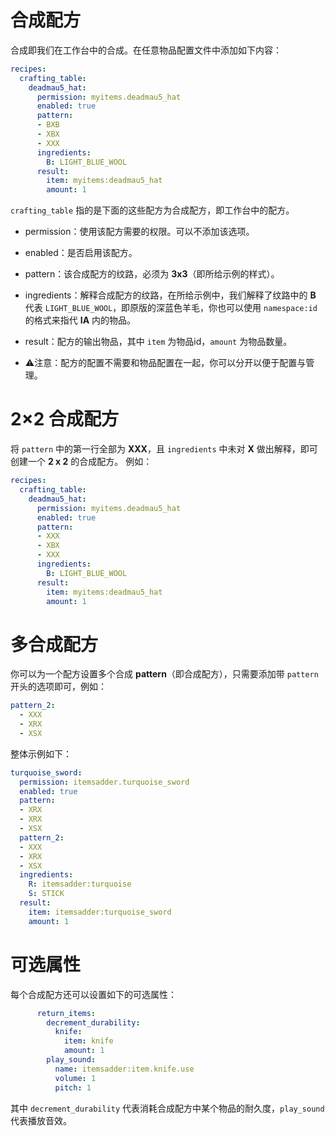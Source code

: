 # 合成配方
合成即我们在工作台中的合成。在任意物品配置文件中添加如下内容：
``` yaml
recipes:
  crafting_table:
    deadmau5_hat:
      permission: myitems.deadmau5_hat
      enabled: true
      pattern:
      - BXB
      - XBX
      - XXX
      ingredients:
        B: LIGHT_BLUE_WOOL
      result:
        item: myitems:deadmau5_hat
        amount: 1
```
`crafting_table` 指的是下面的这些配方为合成配方，即工作台中的配方。

- permission：使用该配方需要的权限。可以不添加该选项。
- enabled：是否启用该配方。
- pattern：该合成配方的纹路，必须为 **3x3**（即所给示例的样式）。
- ingredients：解释合成配方的纹路，在所给示例中，我们解释了纹路中的 **B** 代表 `LIGHT_BLUE_WOOL`，即原版的深蓝色羊毛，你也可以使用 `namespace:id` 的格式来指代 **IA** 内的物品。
- result：配方的输出物品，其中 `item` 为物品id，`amount` 为物品数量。

- ⚠️注意：配方的配置不需要和物品配置在一起，你可以分开以便于配置与管理。
# 2×2 合成配方
将 `pattern` 中的第一行全部为 **XXX**，且 `ingredients` 中未对 **X** 做出解释，即可创建一个 **2 x 2** 的合成配方。
例如：
``` yaml
recipes:
  crafting_table:
    deadmau5_hat:
      permission: myitems.deadmau5_hat
      enabled: true
      pattern:
      - XXX
      - XBX
      - XXX
      ingredients:
        B: LIGHT_BLUE_WOOL
      result:
        item: myitems:deadmau5_hat
        amount: 1
```

# 多合成配方
你可以为一个配方设置多个合成 **pattern**（即合成配方），只需要添加带 `pattern` 开头的选项即可，例如：
``` yaml
pattern_2:
  - XXX
  - XRX
  - XSX
```

整体示例如下：
``` yaml
turquoise_sword:
  permission: itemsadder.turquoise_sword
  enabled: true
  pattern:
  - XRX
  - XRX
  - XSX
  pattern_2:
  - XXX
  - XRX
  - XSX
  ingredients:
    R: itemsadder:turquoise
    S: STICK
  result:
    item: itemsadder:turquoise_sword
    amount: 1
```

# 可选属性
每个合成配方还可以设置如下的可选属性：
``` yaml
      return_items:
        decrement_durability:
          knife:
            item: knife
            amount: 1
        play_sound:
          name: itemsadder:item.knife.use
          volume: 1
          pitch: 1
```

其中 `decrement_durability` 代表消耗合成配方中某个物品的耐久度，`play_sound` 代表播放音效。